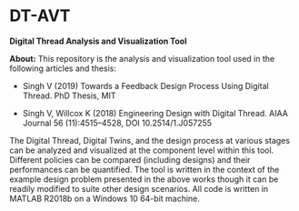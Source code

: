 # DT-AVT
**Digital Thread Analysis and Visualization Tool**

**About:** This repository is the analysis and visualization tool used in the following articles and thesis:

- Singh V (2019) Towards a Feedback Design Process Using Digital Thread. PhD Thesis, MIT

- Singh V, Willcox K (2018) Engineering Design with Digital Thread. AIAA Journal 56 (11):4515–4528, DOI 10.2514/1.J057255

The Digital Thread, Digital Twins, and the design process at various stages can be analyzed and visualized at the component level within this tool. Different policies can be compared (including designs) and their performances can be quantified. The tool is written in the context of the example design problem presented in the above works though it can be readily modified to suite other design scenarios. All code is written in MATLAB R2018b on a Windows 10 64-bit machine.

